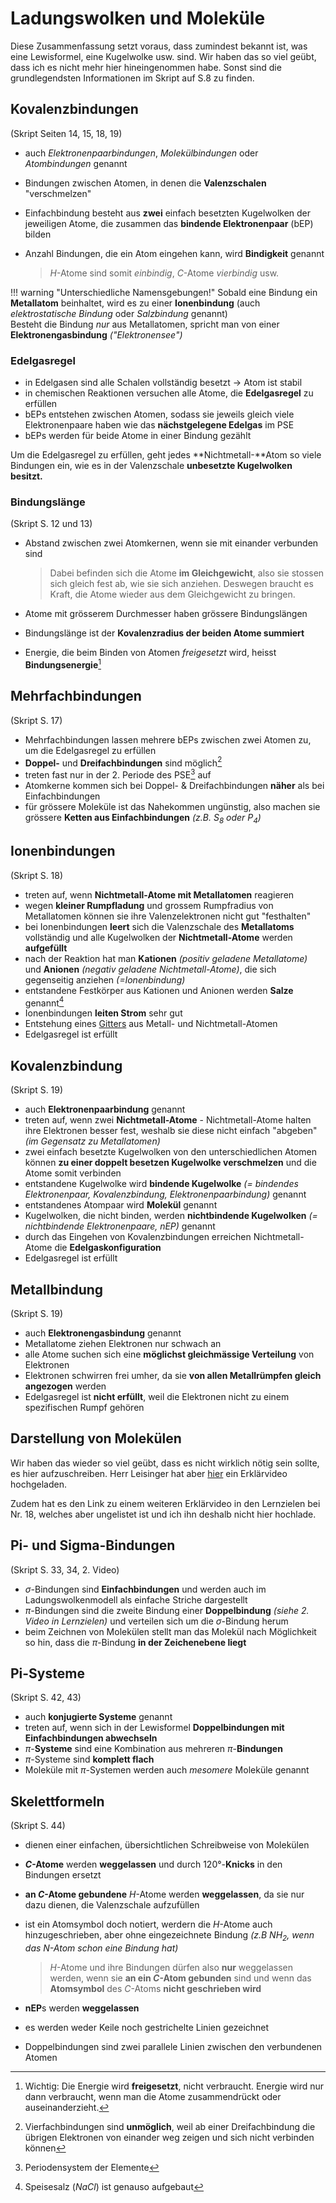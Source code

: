 # Ladungswolken und Moleküle
Diese Zusammenfassung setzt voraus, dass zumindest bekannt ist, was eine Lewisformel, eine Kugelwolke usw. sind. Wir haben das so viel geübt, dass ich es nicht mehr hier hineingenommen habe. Sonst sind die grundlegendsten Informationen im Skript auf S.8 zu finden.

## Kovalenzbindungen

(Skript Seiten 14, 15, 18, 19)

- auch *Elektronenpaarbindungen*, *Molekülbindungen* oder *Atombindungen* genannt
- Bindungen zwischen Atomen, in denen die **Valenzschalen** "verschmelzen"
- Einfachbindung besteht aus **zwei** einfach besetzten Kugelwolken der jeweiligen Atome, die zusammen das **bindende Elektronenpaar** (bEP) bilden
- Anzahl Bindungen, die ein Atom eingehen kann, wird **Bindigkeit** genannt

    > $H$-Atome sind somit *einbindig*, $C$-Atome *vierbindig* usw.

!!! warning "Unterschiedliche Namensgebungen!"
    Sobald eine Bindung ein **Metallatom** beinhaltet, wird es zu einer **Ionenbindung** (auch *elektrostatische Bindung* oder *Salzbindung* genannt)<br>
    Besteht die Bindung *nur* aus Metallatomen, spricht man von einer **Elektronengasbindung** *("Elektronensee")*

### Edelgasregel

- in Edelgasen sind alle Schalen vollständig besetzt &rightarrow; Atom ist stabil
- in chemischen Reaktionen versuchen alle Atome, die **Edelgasregel** zu erfüllen
- bEPs entstehen zwischen Atomen, sodass sie jeweils gleich viele Elektronenpaare haben wie das **nächstgelegene Edelgas** im PSE
- bEPs werden für beide Atome in einer Bindung gezählt

Um die Edelgasregel zu erfüllen, geht jedes **Nichtmetall-**Atom so viele Bindungen ein, wie es in der Valenzschale **unbesetzte Kugelwolken besitzt.**

### Bindungslänge

(Skript S. 12 und 13)

- Abstand zwischen zwei Atomkernen, wenn sie mit einander verbunden sind

    > Dabei befinden sich die Atome **im Gleichgewicht**, also sie stossen sich gleich fest ab, wie sie sich anziehen. Deswegen braucht es Kraft, die Atome wieder aus dem Gleichgewicht zu bringen.

- Atome mit grösserem Durchmesser haben grössere Bindungslängen
- Bindungslänge ist der **Kovalenzradius der beiden Atome summiert**
- Energie, die beim Binden von Atomen *freigesetzt* wird, heisst **Bindungsenergie**[^1]

## Mehrfachbindungen

(Skript S. 17)

- Mehrfachbindungen lassen mehrere bEPs zwischen zwei Atomen zu, um die Edelgasregel zu erfüllen
- **Doppel-** und **Dreifachbindungen** sind möglich[^2]
- treten fast nur in der 2. Periode des PSE[^3] auf
- Atomkerne kommen sich bei Doppel- & Dreifachbindungen **näher** als bei Einfachbindungen
- für grössere Moleküle ist das Nahekommen ungünstig, also machen sie grössere **Ketten aus Einfachbindungen** *(z.B. $S_8$ oder $P_4$)*

## Ionenbindungen

(Skript S. 18)

- treten auf, wenn **Nichtmetall-Atome mit Metallatomen** reagieren
- wegen **kleiner Rumpfladung** und grossem Rumpfradius von Metallatomen können sie ihre Valenzelektronen nicht gut "festhalten"
- bei Ionenbindungen **leert** sich die Valenzschale des **Metallatoms** vollständig und alle Kugelwolken der **Nichtmetall-Atome** werden **aufgefüllt**
- nach der Reaktion hat man **Kationen** *(positiv geladene Metallatome)* und **Anionen** *(negativ geladene Nichtmetall-Atome)*, die sich gegenseitig anziehen *(=Ionenbindung)*
- entstandene Festkörper aus Kationen und Anionen werden **Salze** genannt[^4]
- Ionenbindungen **leiten Strom** sehr gut
- Entstehung eines [Gitters](https://en.wikipedia.org/wiki/Sodium_chloride#/media/File:NaCl_bonds.svg "NaCl auf Wikipedia") aus Metall- und Nichtmetall-Atomen
- Edelgasregel ist erfüllt

## Kovalenzbindung

(Skript S. 19)

- auch **Elektronenpaarbindung** genannt
- treten auf, wenn zwei **Nichtmetall-Atome** - Nichtmetall-Atome halten ihre Elektronen besser fest, weshalb sie diese nicht einfach "abgeben" *(im Gegensatz zu Metallatomen)*
- zwei einfach besetzte Kugelwolken von den unterschiedlichen Atomen können **zu einer doppelt besetzen Kugelwolke verschmelzen** und die Atome somit verbinden
- entstandene Kugelwolke wird **bindende Kugelwolke** *(= bindendes Elektronenpaar, Kovalenzbindung, Elektronenpaarbindung)* genannt
- entstandenes Atompaar wird **Molekül** genannt
- Kugelwolken, die nicht binden, werden **nichtbindende Kugelwolken** *(= nichtbindende Elektronenpaare, nEP)* genannt
- durch das Eingehen von Kovalenzbindungen erreichen Nichtmetall-Atome die **Edelgaskonfiguration**
- Edelgasregel ist erfüllt

## Metallbindung

(Skript S. 19)

- auch **Elektronengasbindung** genannt
- Metallatome ziehen Elektronen nur schwach an
- alle Atome suchen sich eine **möglichst gleichmässige Verteilung** von Elektronen
- Elektronen schwirren frei umher, da sie **von allen Metallrümpfen gleich angezogen** werden
- Edelgasregel ist **nicht erfüllt**, weil die Elektronen nicht zu einem spezifischen Rumpf gehören

## Darstellung von Molekülen

Wir haben das wieder so viel geübt, dass es nicht wirklich nötig sein sollte, es hier aufzuschreiben. Herr Leisinger hat aber [hier](https://www.youtube.com/watch?v=iuFdDXhDkHQ "3D-Struktur von Molekülen darstellen (Keil/Strich-Formel) - YouTube") ein Erklärvideo hochgeladen.

Zudem hat es den Link zu einem weiteren Erklärvideo in den Lernzielen bei Nr. 18, welches aber ungelistet ist und ich ihn deshalb nicht hier hochlade.

## Pi- und Sigma-Bindungen

(Skript S. 33, 34, 2. Video)

- $\sigma$-Bindungen sind **Einfachbindungen** und werden auch im Ladungswolkenmodell als einfache Striche dargestellt
- $\pi$-Bindungen sind die zweite Bindung einer **Doppelbindung** *(siehe 2. Video in Lernzielen)* und verteilen sich um die $\sigma$-Bindung herum
- beim Zeichnen von Molekülen stellt man das Molekül nach Möglichkeit so hin, dass die $\pi$-Bindung **in der Zeichenebene liegt**

## Pi-Systeme

(Skript S. 42, 43)

- auch **konjugierte Systeme** genannt
- treten auf, wenn sich in der Lewisformel **Doppelbindungen mit Einfachbindungen abwechseln**
- $\pi$-**Systeme** sind eine Kombination aus mehreren $\pi$-**Bindungen** 
- $\pi$-Systeme sind **komplett flach** 
- Moleküle mit $\pi$-Systemen werden auch *mesomere* Moleküle genannt

## Skelettformeln

(Skript S. 44)

- dienen einer einfachen, übersichtlichen Schreibweise von Molekülen
- **$C$-Atome** werden **weggelassen** und durch 120°-**Knicks** in den Bindungen ersetzt
- **an $C$-Atome gebundene** $H$-Atome werden **weggelassen**, da sie nur dazu dienen, die Valenzschale aufzufüllen
- ist ein Atomsymbol doch notiert, werdern die $H$-Atome auch hinzugeschrieben, aber ohne eingezeichnete Bindung *(z.B $NH_2$, wenn das $N$-Atom schon eine Bindung hat)*

    > $H$-Atome und ihre Bindungen dürfen also **nur** weggelassen werden, wenn sie **an ein $C$-Atom gebunden** sind und wenn das **Atomsymbol** des $C$-Atoms **nicht geschrieben wird**

- **nEP**s werden **weggelassen**
- es werden weder Keile noch gestrichelte Linien gezeichnet
- Doppelbindungen sind zwei parallele Linien zwischen den verbundenen Atomen

[^1]: Wichtig: Die Energie wird **freigesetzt**, nicht verbraucht. Energie wird nur dann verbraucht, wenn man die Atome zusammendrückt oder auseinanderzieht.
[^2]: Vierfachbindungen sind **unmöglich**, weil ab einer Dreifachbindung die übrigen Elektronen von einander weg zeigen und sich nicht verbinden können
[^3]: Periodensystem der Elemente
[^4]: Speisesalz ($NaCl$) ist genauso aufgebaut
